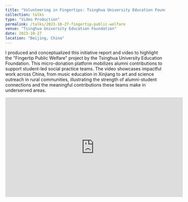 ```yaml
---
title: "Volunteering in Fingertips: Tsinghua University Education Foundation's Support for Summer Social Practice Teams"
collection: talks
type: "Video Production"
permalink: /talks/2023-10-27-fingertip-public-welfare
venue: "Tsinghua University Education Foundation"
date: 2023-10-27
location: "Beijing, China"
---
```

I produced and conceptualized this initiative report and video to highlight the "Fingertip Public Welfare" project by the Tsinghua University Education Foundation. This micro-donation platform mobilizes alumni contributions to support student-led social practice teams. The video showcases impactful work across China, from music education in Xinjiang to art and science outreach in rural communities, illustrating the strength of alumni-student connections and the meaningful contributions these teams make in underserved areas.

<iframe src="https://v.cic.tsinghua.edu.cn/vod/video/4/b/542327.mp4" width="560" height="315" frameborder="0" allowfullscreen></iframe>






